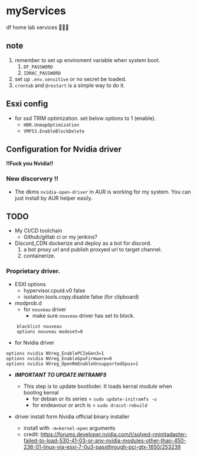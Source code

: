 # myServices
df home lab services 👊😎💥

## note
1. remember to set up enviroment variable when system boot.
   1.  `DF_PASSWORD`
   2.  `IDRAC_PASSWORD`
2. set up `.env.sensitive` or no secret be loaded.
3. `crontab` and `@restart` is a simple way to do it.


## Esxi config
+ for ssd TRIM optimization. set below options to 1 (enable).
  + `HBR.UnmapOptimization`
  + `VMFS3.EnableBlockDelete`

## Configuration for Nvidia driver
**!!Fuck you Nvidia!!**
### New discorvery !!
+ The dkms `nvidia-open-driver` in AUR is working for my system. You can just install by AUR helper easily.


## TODO
+ My CI/CD toolchain  
  + Github/gitlab ci or my jenkins?
+ Discord_CDN dockerize and deploy as a bot for discord.
  1. a bot proxy url and publish proxyed url to target channel.
  2. containerize.



### Proprietary driver.
+ ESXI options
  + hypervisor.cpuid.v0 false
  + isolation.tools.copy.disable false   (for clipboard)
+ modprob.d 
  + for `nouveau` driver
    + make sure `nouveau` driver has set to block.
```
    blacklist nouveau
    options nouveau modeset=0
```
  + for Nvidia driver 
```
options nvidia NVreg_EnablePCIeGen3=1
options nvidia NVreg_EnableGpuFirmware=0
options nvidia NVreg_OpenRmEnableUnsupportedGpus=1
```
+ ***IMPORTANT TO UPDATE INITRAMFS***
  + This step is to update bootloder. It loads kernal module when booting kernal
    + for debian or its series = `sudo update-initramfs -u`
    + for endeavour or arch is = `sudo dracut-rebuild`

+ driver install form Nvidia official binary installer
  + install with `-m=kernel-open` arguments
  + credit: https://forums.developer.nvidia.com/t/solved-rminitadapter-failed-to-load-530-41-03-or-any-nvidia-modules-other-than-450-236-01-linux-via-esxi-7-0u3-passthrough-pci-gtx-1650/253239

